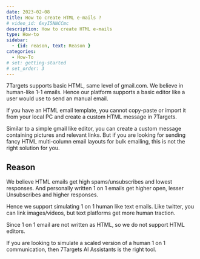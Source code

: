 ```yaml
---
date: 2023-02-08
title: How to create HTML e-mails ?
# video_id: 6xyI5NNCCmc
description: How to create HTML e-mails
type: How-to
sidebar:
  - {id: reason, text: Reason }
categories:
  - How-To
# set: getting-started
# set_order: 3
---
```

7Targets supports basic HTML, same level of gmail.com. We believe in human-like 1-1 emails. Hence our platform supports a basic editor like a user would use to send an manual email.

If you have an HTML email template, you cannot copy-paste or import it from your local PC and create a custom HTML message in 7Targets.

Similar to a simple gmail like editor, you can create a custom message containing pictures and relevant links. But if you are looking for sending fancy HTML multi-column email layouts for bulk emailing, this is not the right solution for you. 

## Reason
We believe HTML emails get high spams/unsubscribes and lowest responses. And personally written 1 on 1 emails get higher open, lesser Unsubscribes and higher responses.

Hence we support simulating 1 on 1 human like text emails. Like twitter, you can link images/videos, but text platforms get more human traction.

Since 1 on 1 email are not written as HTML, so we do not support HTML editors.

If you are looking to simulate a scaled version of a human 1 on 1 communication, then 7Targets AI Assistants is the right tool.

